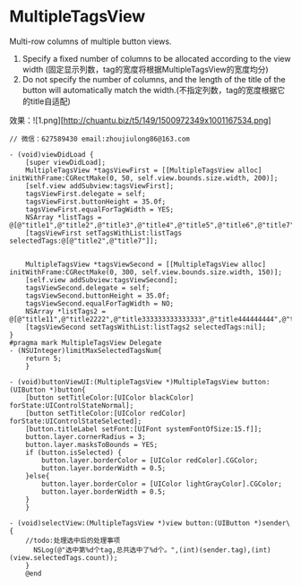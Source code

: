 # MultipleTagsView

Multi-row columns of multiple button views.
1. Specify a fixed number of columns to be allocated according to the view width (固定显示列数，tag的宽度将根据MultipleTagsView的宽度均分)
2. Do not specify the number of columns, and the length of the title of the button will automatically match the width.(不指定列数，tag的宽度根据它的title自适配)

效果：![1.png][http://chuantu.biz/t5/149/1500972349x1001167534.png]

```
// 微信：627589430 email:zhoujiulong86@163.com

- (void)viewDidLoad {
    [super viewDidLoad];
    MultipleTagsView *tagsViewFirst = [[MultipleTagsView alloc] initWithFrame:CGRectMake(0, 50, self.view.bounds.size.width, 200)];
    [self.view addSubview:tagsViewFirst];
    tagsViewFirst.delegate = self;
    tagsViewFirst.buttonHeight = 35.0f;
    tagsViewFirst.equalForTagWidth = YES;
    NSArray *listTags = @[@"title1",@"title2",@"title3",@"title4",@"title5",@"title6",@"title7",@"title8"];
    [tagsViewFirst setTagsWithList:listTags selectedTags:@[@"title2",@"title7"]];


    MultipleTagsView *tagsViewSecond = [[MultipleTagsView alloc] initWithFrame:CGRectMake(0, 300, self.view.bounds.size.width, 150)];
    [self.view addSubview:tagsViewSecond];
    tagsViewSecond.delegate = self;
    tagsViewSecond.buttonHeight = 35.0f;
    tagsViewSecond.equalForTagWidth = NO;
    NSArray *listTags2 = @[@"title11",@"title2222",@"title333333333333333",@"title444444444",@"title5",@"title666666",@"title77777777777777777777777",@"title888"];
    [tagsViewSecond setTagsWithList:listTags2 selectedTags:nil];
}
#pragma mark MultipleTagsView Delegate
- (NSUInteger)limitMaxSelectedTagsNum{
    return 5;
    }

- (void)buttonViewUI:(MultipleTagsView *)MultipleTagsView button:(UIButton *)button{
    [button setTitleColor:[UIColor blackColor] forState:UIControlStateNormal];
    [button setTitleColor:[UIColor redColor] forState:UIControlStateSelected];
    [button.titleLabel setFont:[UIFont systemFontOfSize:15.f]];
    button.layer.cornerRadius = 3;
    button.layer.masksToBounds = YES;
    if (button.isSelected) {
        button.layer.borderColor = [UIColor redColor].CGColor;
        button.layer.borderWidth = 0.5;
    }else{
        button.layer.borderColor = [UIColor lightGrayColor].CGColor;
        button.layer.borderWidth = 0.5;
    }
    }

- (void)selectView:(MultipleTagsView *)view button:(UIButton *)sender\{
    //todo:处理选中后的处理事项
      NSLog(@"选中第%d个tag,总共选中了%d个。",(int)(sender.tag),(int)(view.selectedTags.count));
    }
    @end
```